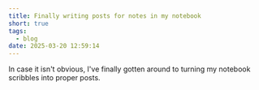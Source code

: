 ```yaml
---
title: Finally writing posts for notes in my notebook
short: true
tags:
  - blog
date: 2025-03-20 12:59:14
---
```


In case it isn't obvious, I've finally gotten around to turning my notebook scribbles into proper posts.
